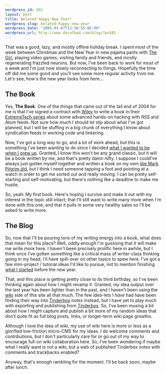 ```yaml
--- 
wordpress_id: 581
layout: post
title: Belated Happy New Year!
wordpress_slug: belated-happy-new-year
wordpress_date: "2005-01-07T12:28:55-05:00"
wordpress_url: http://www.decafbad.com/blog/?p=581
---
```

That was a good, lazy, and mostly offline holiday break.  I spent most of the week between Christmas and the New Year in new pajama pants with [The Girl](http://missadroit.livejournal.com), playing video games, visiting family and friends, and mostly regenerating frazzled neurons.  But now, I've been back to work for most of a week and I'm just now slowly reconnecting to things.  Hopefully the time off did me some good and you'll see some more regular activity from me.  Let's see, how's the new year looks from here...

The Book
--------

Yes, **The Book**.  One of the things that came out of the tail end of 2004 for me is that I've signed a contract with [Wiley][wiley] to write a book in their [ExtremeTech series][et] about some advanced hands-on hacking with RSS and Atom feeds.  Not sure how much I should let slip about what I've got planned, but I will be stuffing in a big chunk of everything I know about syndication feeds in working code and tinkering.

[wiley]: http://www.wiley.com/WileyCDA/
[et]: http://www.extremetech.com/category2/1,3971,1366100,00.asp

Now, I've got a long way to go, and a lot of work ahead, but this is something I've been wanting to do since I decided [what I wanted to be when I grew up][grewup].  Granted, I know this won't be any grand classic, but it will be a book written by me, and that's pretty damn nifty.  I suppose I could've always just gotten myself together and written a book on my own [like Mark Pilgrim did][diveinto], but I think I need someone tapping a foot and pointing at a watch in order to get me sorted out and really moving.  I can be pretty self-starting and self-motivating, but there's nothing like a deadline to make me hustle.

So, yeah:  My first book.  Here's hoping I survive and make it out with my interest in the topic still intact; that I'll still want to write many more when I'm done with this one; and that it pulls in some very healthy sales so I'll be asked to write more.

[grewup]: http://www.decafbad.com/images/growup.jpg
[diveinto]: http://diveintomark.org/archives/2002/04/19/mine_does

The Blog
--------

So, now that I'll be pouring tons of my writing energy into a book, what does that mean for this place?  Well, oddly enough I'm guessing that it will make me write more here.  I haven't been precisely prolific here in awhile, but I think once I've gotten something like a critical mass of writer-class thinking going in my head, I'll have spill-over on other topics to spew here.    I've got a few mini-project / tutorial ideas I'd like to pursue, not to mention finishing [what I started][abook] before the new year.

[abook]: http://www.decafbad.com/blog/2004/12/23/abook1

That, and this place is getting pretty close to its third birthday, so I've been thinking again about how I might revamp it.  Granted, my idea output over the last year has been lighter than in the past, and I haven't been using the [wiki][wiki] side of this site all that much.  The few idea-lets I *have* had have been finding their way into [Tinderbox][tinderbox] notes instead, but I have yet to play much with exporting and publishing from [Tinderbox][tinderbox].  So, I've been musing a bit about how I might capture and publish a bit more of my random ideas that don't quite fit as full blog posts, links, or longer-term wiki page growths.

Although I love the idea of wiki, my use of wiki here is more or less as a glorified low-friction micro-CMS for my ideas.  I do welcome comments and contributions, but I don't particularly care for or go out of my way to encourage full-on wiki collaboration here.  So, I've been wondering if maybe what I really want is not a wiki, but a web of published Tinderbox notes with comments and trackbacks enabled?  

Anyway, that's enough rambling for the moment.  I'll be back soon, maybe after lunch.

[tinderxsl]: http://www.istop.com/~maparent/tinderbox/
[tinderbox]: http://www.eastgate.com/Tinderbox/
[wiki]: http://www.decafbad.com/twiki/bin/view/Main/WebHome
